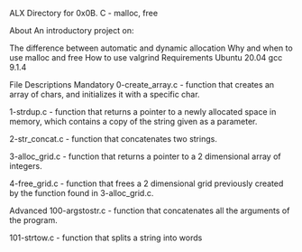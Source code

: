 ALX Directory for 0x0B. C - malloc, free

About
An introductory project on:

The difference between automatic and dynamic allocation
Why and when to use malloc and free
How to use valgrind
Requirements
Ubuntu 20.04
gcc 9.1.4

File Descriptions
Mandatory
0-create_array.c - function that creates an array of chars, and initializes it with a specific char.

1-strdup.c - function that returns a pointer to a newly allocated space in memory, which contains a copy of the string given as a parameter.

2-str_concat.c - function that concatenates two strings.

3-alloc_grid.c - function that returns a pointer to a 2 dimensional array of integers.

4-free_grid.c - function that frees a 2 dimensional grid previously created by the function found in 3-alloc_grid.c.

Advanced
100-argstostr.c - function that concatenates all the arguments of the program.

101-strtow.c - function that splits a string into words
